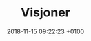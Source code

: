 ---
layout: post
title:  Visjoner
date:   2018-11-15 09:22:23 +0100
description: "Noe om skolens visjoner kanskje?"
image: assets/images/stock.jpg
categories: other
---